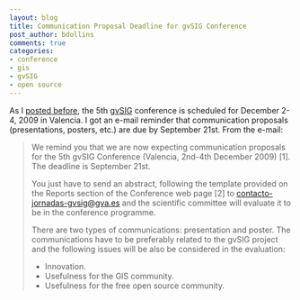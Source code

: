 ```yaml
---
layout: blog
title: Communication Proposal Deadline for gvSIG Conference
post_author: bdollins
comments: true
categories:
- conference
- gis
- gvSIG
- open source
---
```


As I <a href="http://geobabble.wordpress.com/2009/06/30/5th-gvsig-conference-announced/">posted before</a>, the 5th <a href="http://www.gvsig.gva.es/index.php?id=gvsig&amp;L=2">gvSIG</a> conference is scheduled for December 2-4, 2009 in Valencia. I got an e-mail reminder that communication proposals (presentations, posters, etc.) are due by September 21st. From the e-mail:

<blockquote>
We remind you that we are now expecting communication proposals for the 5th gvSIG Conference (Valencia, 2nd-4th December 2009) [1]. The deadline is September 21st.

You just have to send an abstract, following the template provided on the Reports section of the Conference web page [2] to contacto-jornadas-gvsig@gva.es and the scientific committee will evaluate it to be in the conference programme.

There are two types of communications: presentation and poster. The communications have to be preferably related to the gvSIG project and the following issues will be also be considered in the evaluation:

  * Innovation.
  * Usefulness for the GIS community.
  * Usefulness for the free open source community.
</blockquote>